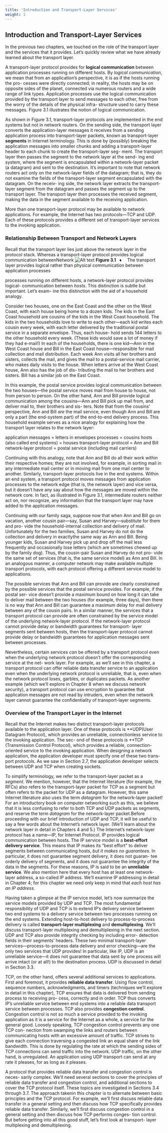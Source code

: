 ```yaml
---
title: 'Introduction and Transport-Layer Services'
weight: 1
---
```


## Introduction and Transport-Layer Services

In the previous two chapters, we touched on the role of the transport layer and the services that it provides. Let’s quickly review what we have already learned about the transport layer.

A transport-layer protocol provides for **logical communication** between application processes running on different hosts. By _logical communication_, we mean that from an application’s perspective, it is as if the hosts running the pro- cesses were directly connected; in reality, the hosts may be on opposite sides of the planet, connected via numerous routers and a wide range of link types. Application processes use the logical communication provided by the transport layer to send messages to each other, free from the worry of the details of the physical infra- structure used to carry these messages. Figure 3.1 illustrates the notion of logical communication.

As shown in Figure 3.1, transport-layer protocols are implemented in the end systems but not in network routers. On the sending side, the transport layer converts the application-layer messages it receives from a sending application process into transport-layer packets, known as transport-layer **segments** in Internet terminology. This is done by (possibly) breaking the application messages into smaller chunks and adding a transport-layer header to each chunk to create the transport-layer seg- ment. The transport layer then passes the segment to the network layer at the send- ing end system, where the segment is encapsulated within a network-layer packet (a datagram) and sent to the destination. It’s important to note that network routers act only on the network-layer fields of the datagram; that is, they do not examine the fields of the transport-layer segment encapsulated with the datagram. On the receiv- ing side, the network layer extracts the transport-layer segment from the datagram and passes the segment up to the transport layer. The transport layer then processes the received segment, making the data in the segment available to the receiving application.

More than one transport-layer protocol may be available to network applications. For example, the Internet has two protocols—TCP and UDP. Each of these protocols provides a different set of transport-layer services to the invoking application.

### Relationship Between Transport and Network Layers
 Recall that the transport layer lies just above the network layer in the protocol stack. Whereas a transport-layer protocol provides logical communication betweenNetwork
![Alt text](image.png)
**Figure 3.1**  ♦   The transport layer provides logical rather than physical communication between application processes

processes running on different hosts, a network-layer protocol provides logical- communication between _hosts_. This distinction is subtle but important. Let’s exam- ine this distinction with the aid of a household analogy.

Consider two houses, one on the East Coast and the other on the West Coast, with each house being home to a dozen kids. The kids in the East Coast household are cousins of the kids in the West Coast household. The kids in the two households love to write to each other—each kid writes each cousin every week, with each letter delivered by the traditional postal service in a separate envelope. Thus, each house- hold sends 144 letters to the other household every week. (These kids would save a lot of money if they had e-mail!) In each of the households, there is one kid—Ann in the West Coast house and Bill in the East Coast house—responsible for mail collection and mail distribution. Each week Ann visits all her brothers and sisters, collects the mail, and gives the mail to a postal-service mail carrier, who makes daily visits to the house. When letters arrive at the West Coast house, Ann also has the job of dis- tributing the mail to her brothers and sisters. Bill has a similar job on the East Coast.

In this example, the postal service provides logical communication between the two houses—the postal service moves mail from house to house, not from person to person. On the other hand, Ann and Bill provide logical communication among the cousins—Ann and Bill pick up mail from, and deliver mail to, their brothers and sis- ters. Note that from the cousins’ perspective, Ann and Bill _are_ the mail service, even though Ann and Bill are only a part (the end-system part) of the end-to-end delivery process. This household example serves as a nice analogy for explaining how the transport layer relates to the network layer:

application messages = letters in envelopes 
processes = cousins 
hosts (also called end systems) = houses 
transport-layer protocol = Ann and Bill 
network-layer protocol = postal service (including mail carriers)

Continuing with this analogy, note that Ann and Bill do all their work within their respective homes; they are not involved, for example, in sorting mail in any intermediate mail center or in moving mail from one mail center to another. Similarly, transport-layer protocols live in the end systems. Within an end system, a transport protocol moves messages from application processes to the network edge (that is, the network layer) and vice versa, but it doesn’t have any say about how the messages are moved within the network core. In fact, as illustrated in Figure 3.1, intermediate routers neither act on, nor recognize, any information that the transport layer may have added to the application messages.

Continuing with our family saga, suppose now that when Ann and Bill go on vacation, another cousin pair—say, Susan and Harvey—substitute for them and pro- vide the household-internal collection and delivery of mail. Unfortunately for the two families, Susan and Harvey do not do the collection and delivery in exactlythe same way as Ann and Bill. Being younger kids, Susan and Harvey pick up and drop off the mail less frequently and occasionally lose letters (which are sometimes chewed up by the family dog). Thus, the cousin-pair Susan and Harvey do not pro- vide the same set of services (that is, the same service model) as Ann and Bill. In an analogous manner, a computer network may make available multiple transport protocols, with each protocol offering a different service model to applications.

The possible services that Ann and Bill can provide are clearly constrained by the possible services that the postal service provides. For example, if the postal ser- vice doesn’t provide a maximum bound on how long it can take to deliver mail between the two houses (for example, three days), then there is no way that Ann and Bill can guarantee a maximum delay for mail delivery between any of the cousin pairs. In a similar manner, the services that a transport protocol can provide are often constrained by the service model of the underlying network-layer protocol. If the network-layer protocol cannot provide delay or bandwidth guarantees for transport- layer segments sent between hosts, then the transport-layer protocol cannot provide delay or bandwidth guarantees for application messages sent between processes.

Nevertheless, certain services _can_ be offered by a transport protocol even when the underlying network protocol doesn’t offer the corresponding service at the net- work layer. For example, as we’ll see in this chapter, a transport protocol can offer reliable data transfer service to an application even when the underlying network protocol is unreliable, that is, even when the network protocol loses, garbles, or duplicates packets. As another example (which we’ll explore in Chapter 8 when we discuss network security), a transport protocol can use encryption to guarantee that application messages are not read by intruders, even when the network layer cannot guarantee the confidentiality of transport-layer segments.

### Overview of the Transport Layer in the Internet
 Recall that the Internet makes two distinct transport-layer protocols available to the application layer. One of these protocols is **UDP(User Datagram Protocol), which provides an unreliable, connectionless service to the invoking application. The sec- ond of these protocols is **TCP
 (Transmission Control Protocol), which provides a reliable, connection-oriented service to the invoking application. When designing a network application, the application developer must specify one of these two trans- port protocols. As we saw in Section 2.7, the application developer selects between UDP and TCP when creating sockets.

To simplify terminology, we refer to the transport-layer packet as a _segment_. We mention, however, that the Internet literature (for example, the RFCs) also refers to the transport-layer packet for TCP as a segment but often refers to the packet for UDP as a datagram. However, this same Internet literature also uses the term _datagram_ for the network-layer packet! For an introductory book on computer networking such as this, we believe that it is less confusing to refer to both TCP and UDP packets as segments, and reserve the term _datagram_ for the network-layer packet.Before proceeding with our brief introduction of UDP and TCP, it will be useful to say a few words about the Internet’s network layer. (We’ll learn about the network layer in detail in Chapters 4 and 5.) The Internet’s network-layer protocol has a name—IP, for Internet Protocol. IP provides logical communication between hosts. The IP service model is a **best-effort delivery service**. This means that IP makes its “best effort” to deliver segments between communicating hosts, _but it makes no guarantees._ In particular, it does not guarantee segment delivery, it does not guaran- tee orderly delivery of segments, and it does not guarantee the integrity of the data in the segments. For these reasons, IP is said to be an **unreliable service**. We also mention here that every host has at least one network-layer address, a so-called IP address. We’ll examine IP addressing in detail in Chapter 4; for this chapter we need only keep in mind that _each host has an IP address_.

Having taken a glimpse at the IP service model, let’s now summarize the service models provided by UDP and TCP. The most fundamental responsibility of UDP and TCP is to extend IP’s delivery service between two end systems to a delivery service between two processes running on the end systems. Extending host-to-host delivery to process-to-process delivery is called **transport-layer multiplexing** and **demultiplexing**. We’ll discuss transport-layer multiplexing and demultiplexing in the next section. UDP and TCP also provide integrity checking by including error- detection fields in their segments’ headers. These two minimal transport-layer services—process-to-process data delivery and error checking—are the only two services that UDP provides! In particular, like IP, UDP is an unreliable service—it does not guarantee that data sent by one process will arrive intact (or at all!) to the destination process. UDP is discussed in detail in Section 3.3.

TCP, on the other hand, offers several additional services to applications. First and foremost, it provides **reliable data transfer**. Using flow control, sequence numbers, acknowledgments, and timers (techniques we’ll explore in detail in this chapter), TCP ensures that data is delivered from sending process to receiving pro- cess, correctly and in order. TCP thus converts IP’s unreliable service between end systems into a reliable data transport service between processes. TCP also provides **congestion control**. Congestion control is not so much a service provided to the invoking application as it is a service for the Internet as a whole, a service for the general good. Loosely speaking, TCP congestion control prevents any one TCP con- nection from swamping the links and routers between communicating hosts with an excessive amount of traffic. TCP strives to give each connection traversing a congested link an equal share of the link bandwidth. This is done by regulating the rate at which the sending sides of TCP connections can send traffic into the network. UDP traffic, on the other hand, is unregulated. An application using UDP transport can send at any rate it pleases, for as long as it pleases.

A protocol that provides reliable data transfer and congestion control is neces- sarily complex. We’ll need several sections to cover the principles of reliable data transfer and congestion control, and additional sections to cover the TCP protocol itself. These topics are investigated in Sections 3.4 through 3.7. The approach takenin this chapter is to alternate between basic principles and the TCP protocol. For example, we’ll first discuss reliable data transfer in a general setting and then discuss how TCP specifically provides reliable data transfer. Similarly, we’ll first discuss congestion control in a general setting and then discuss how TCP performs conges- tion control. But before getting into all this good stuff, let’s first look at transport- layer multiplexing and demultiplexing.
